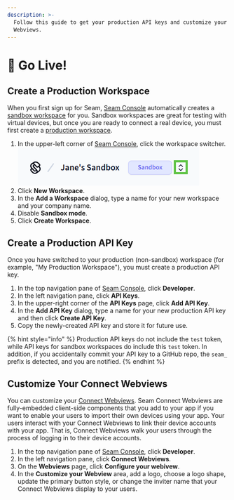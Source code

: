 ```yaml
---
description: >-
  Follow this guide to get your production API keys and customize your Connect
  Webviews.
---
```


# 🚀 Go Live!

## Create a Production Workspace

When you first sign up for Seam, [Seam Console](core-concepts/seam-console/) automatically creates a [sandbox workspace](core-concepts/workspaces/#sandbox-workspaces) for you. Sandbox workspaces are great for testing with virtual devices, but once you are ready to connect a real device, you must first create a [production workspace](core-concepts/workspaces/#production-workspaces).

1. In the upper-left corner of [Seam Console](https://console.seam.co/), click the workspace switcher.![Use the Seam Console workspace switcher to switch between workspaces and create new workspaces.](.gitbook/assets/workspace-switcher.png)
2. Click **New Workspace**.
3. In the **Add a Workspace** dialog, type a name for your new workspace and your company name.
4. Disable **Sandbox mode**.
5. Click **Create Workspace**.

## Create a Production API Key

Once you have switched to your production (non-sandbox) workspace (for example, "My Production Workspace"), you must create a production API key.

1. In the top navigation pane of [Seam Console](https://console.seam.co/), click **Developer**.
2. In the left navigation pane, click **API Keys**.
3. In the upper-right corner of the **API Keys** page, click **Add API Key**.
4. In the **Add API Key** dialog, type a name for your new production API key and then click **Create API Key**.
5. Copy the newly-created API key and store it for future use.

{% hint style="info" %}
Production API keys do not include the `test` token, while API keys for sandbox workspaces do include this `test` token. In addition, if you accidentally commit your API key to a GitHub repo, the `seam_` prefix is detected, and you are notified.
{% endhint %}

## Customize Your Connect Webviews

You can customize your [Connect Webviews](capability-guides/device-and-system-capabilities/connect-webviews/). Seam Connect Webviews are fully-embedded client-side components that you add to your app if you want to enable your users to import their own devices using your app. Your users interact with your Connect Webviews to link their device accounts with your app. That is, Connect Webviews walk your users through the process of logging in to their device accounts.

1. In the top navigation pane of [Seam Console](https://console.seam.co/), click **Developer**.
2. In the left navigation pane, click **Connect Webviews**.
3. On the **Webviews** page, click **Configure your webivew**.
4. In the **Customize your Webview** area, add a logo, choose a logo shape, update the primary button style, or change the inviter name that your Connect Webviews display to your users.

